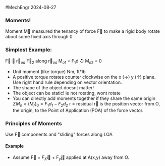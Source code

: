 #MechEngr 2024-08-27

### Moments!
Moment M⃗ measured the tenancy of force F⃗ to  make a rigid body rotate about some fixed axis through 0

### Simplest Example:
F⃗ ⟂ r⃗$_{oa}$
F⃗$_2$ along r⃗$_{oa}$ 
M$_{o1}$ = F$_{1}$d ↺
M$_{o2}$ = 0
- Unit moment (like torque) Nm,  ft*lb
- A positive torque rotates counter clockwise on the x (->) y (↑) plane. Use right hand rule depending on vector orientation.
- The shape of the object doesnt matter!
- The object can be static! ie not rotating, wont rotate
- You can directly add moments together if they share the same origin
  $\Sigma M_{o} < (M_{r})_{0} = F_{1}d_{1} - F_{2}d_{2}$
  r = residual
r⃗ is the position vector from O, the origin, to the Point of Application (POA) of the force vector.
### Principles of Moments
Use F⃗ components and "sliding" forces along LOA

#### Example
- Assume F⃗ = $F_{X}$i⃗ + F$_y$j⃗ applied at A(x,y) away from O.
